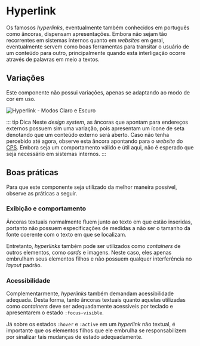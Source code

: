 # Hyperlink

Os famosos _hyperlinks_, eventualmente também conhecidos em português como âncoras, dispensam apresentações. Embora não sejam tão recorrentes em sistemas internos quanto em _websites_ em geral, eventualmente servem como boas ferramentas para transitar o usuário de um conteúdo para outro, principalmente quando esta interligação ocorre através de palavras em meio a textos.

## Variações

Este componente não possui variações, apenas se adaptando ao modo de cor em uso.

![Hyperlink - Modos Claro e Escuro](~@source/assets/images/component-hyperlink.png)

::: tip Dica
Neste _design system_, as âncoras que apontam para endereços externos possuem sim uma variação, pois apresentam um ícone de seta denotando que um conteúdo externo será aberto. Caso não tenha percebido até agora, observe esta âncora apontando para o _website_ do [CPS](https://www.cps.sp.gov.br/). Embora seja um comportamento válido e útil aqui, não é esperado que seja necessário em sistemas internos.
:::

## Boas práticas

Para que este componente seja utilizado da melhor maneira possível, observe as práticas a seguir.

### Exibição e comportamento

Âncoras textuais normalmente fluem junto ao texto em que estão inseridas, portanto não possuem especificações de medidas a não ser o tamanho da fonte coerente com o texto em que se localizam.

Entretanto, _hyperlinks_ também pode ser utilizados como _containers_ de outros elementos, como _cards_ e imagens. Neste caso, eles apenas embrulham seus elementos filhos e não possuem qualquer interferência no _layout_ padrão.

### Acessibilidade

Complementarmente, _hyperlinks_ também demandam acessibilidade adequada. Desta forma, tanto âncoras textuais quanto aquelas utilizadas como _containers_ deve ser adequadamente acessíveis por teclado e apresentarem o estado `:focus-visible`.

Já sobre os estados `:hover` e `:active` em um _hyperlink_ não textual, é importante que os elementos filhos que ele embrulha se responsabilizem por sinalizar tais mudanças de estado adequadamente.
